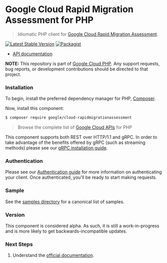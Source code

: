 # Google Cloud Rapid Migration Assessment for PHP

> Idiomatic PHP client for [Google Cloud Rapid Migration Assessment](https://cloud.google.com/solutions/cloud-migration-program).

[![Latest Stable Version](https://poser.pugx.org/google/cloud-rapidmigrationassessment/v/stable)](https://packagist.org/packages/google/cloud-rapidmigrationassessment) [![Packagist](https://img.shields.io/packagist/dm/google/cloud-rapidmigrationassessment.svg)](https://packagist.org/packages/google/cloud-rapidmigrationassessment)

* [API documentation](https://cloud.google.com/php/docs/reference/cloud-rapidmigrationassessment/latest)

**NOTE:** This repository is part of [Google Cloud PHP](https://github.com/googleapis/google-cloud-php). Any
support requests, bug reports, or development contributions should be directed to
that project.

### Installation

To begin, install the preferred dependency manager for PHP, [Composer](https://getcomposer.org/).

Now, install this component:

```sh
$ composer require google/cloud-rapidmigrationassessment
```

> Browse the complete list of [Google Cloud APIs](https://cloud.google.com/php/docs/reference)
> for PHP

This component supports both REST over HTTP/1.1 and gRPC. In order to take advantage of the benefits
offered by gRPC (such as streaming methods) please see our
[gRPC installation guide](https://cloud.google.com/php/grpc).

### Authentication

Please see our [Authentication guide](https://github.com/googleapis/google-cloud-php/blob/main/AUTHENTICATION.md) for more information
on authenticating your client. Once authenticated, you'll be ready to start making requests.

### Sample

See the [samples directory](https://github.com/googleapis/google-cloud-php-rapidmigrationassessment/tree/main/samples) for a canonical list of samples.

### Version

This component is considered alpha. As such, it is still a work-in-progress and is more likely to get backwards-incompatible updates.

### Next Steps

1. Understand the [official documentation](https://cloud.google.com/migration-center/docs/api).
